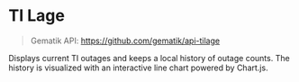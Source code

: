 # TI Lage
> Gematik API: https://github.com/gematik/api-tilage

Displays current TI outages and keeps a local history of outage counts.
The history is visualized with an interactive line chart powered by Chart.js.
